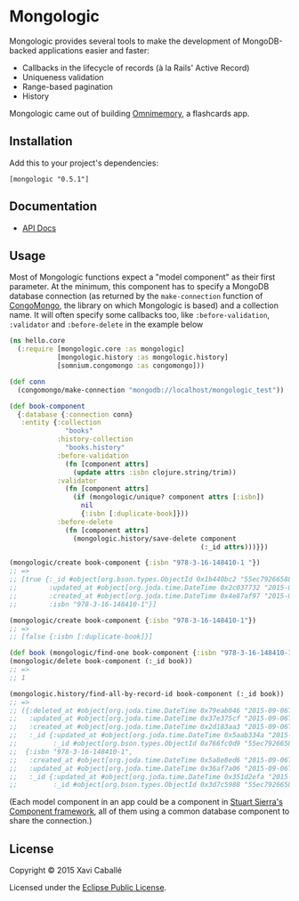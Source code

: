 # Mongologic

Mongologic provides several tools to make the development of MongoDB-backed
applications easier and faster:

- Callbacks in the lifecycle of records (à la Rails' Active Record)
- Uniqueness validation
- Range-based pagination
- History

Mongologic came out of building [Omnimemory](https://omnimemory.com/),
a flashcards app.


## Installation

Add this to your project's dependencies:

    [mongologic "0.5.1"]


## Documentation

- [API Docs](http://xavi.github.io/mongologic)


## Usage

Most of Mongologic functions expect a "model component" as their first
parameter. At the minimum, this component has to specify a MongoDB database
connection (as returned by the `make-connection` function of
[CongoMongo](https://github.com/aboekhoff/congomongo), the library on which
Mongologic is based) and a collection name. It will often specify some
callbacks too, like `:before-validation`, `:validator` and `:before-delete`
in the example below

```clojure
(ns hello.core
  (:require [mongologic.core :as mongologic]
            [mongologic.history :as mongologic.history]
            [somnium.congomongo :as congomongo]))

(def conn
  (congomongo/make-connection "mongodb://localhost/mongologic_test"))

(def book-component
  {:database {:connection conn}
   :entity {:collection
              "books"
            :history-collection
              "books.history"
            :before-validation
              (fn [component attrs]
                (update attrs :isbn clojure.string/trim))
            :validator
              (fn [component attrs]
                (if (mongologic/unique? component attrs [:isbn])
                  nil
                  {:isbn [:duplicate-book]}))
            :before-delete
              (fn [component attrs]
                (mongologic.history/save-delete component
                                                (:_id attrs)))}})

(mongologic/create book-component {:isbn "978-3-16-148410-1 "})
;; =>
;; [true {:_id #object[org.bson.types.ObjectId 0x1b440bc2 "55ec79266588fe5513f9a2a3"],
;;        :updated_at #object[org.joda.time.DateTime 0x2c037732 "2015-09-06T17:34:30.489Z"],
;;        :created_at #object[org.joda.time.DateTime 0x4e87af97 "2015-09-06T17:34:30.489Z"],
;;        :isbn "978-3-16-148410-1"}]

(mongologic/create book-component {:isbn "978-3-16-148410-1"})
;; =>
;; [false {:isbn [:duplicate-book]}]

(def book (mongologic/find-one book-component {:isbn "978-3-16-148410-1"}))
(mongologic/delete book-component (:_id book))
;; =>
;; 1

(mongologic.history/find-all-by-record-id book-component (:_id book))
;; =>
;; ({:deleted_at #object[org.joda.time.DateTime 0x79eab046 "2015-09-06T17:36:18.172Z"],
;;   :updated_at #object[org.joda.time.DateTime 0x37e375cf "2015-09-06T17:36:18.172Z"],
;;   :created_at #object[org.joda.time.DateTime 0x2d183aa3 "2015-09-06T17:36:18.172Z"],
;;   :_id {:updated_at #object[org.joda.time.DateTime 0x5aab334a "2015-09-06T17:36:18.172Z"],
;;         :_id #object[org.bson.types.ObjectId 0x766fc0d9 "55ec79266588fe5513f9a2a3"]}}
;;  {:isbn "978-3-16-148410-1",
;;   :created_at #object[org.joda.time.DateTime 0x5a8e8ed6 "2015-09-06T17:34:30.489Z"],
;;   :updated_at #object[org.joda.time.DateTime 0x36af7a06 "2015-09-06T17:34:30.489Z"],
;;   :_id {:updated_at #object[org.joda.time.DateTime 0x351d2efa "2015-09-06T17:34:30.489Z"],
;;         :_id #object[org.bson.types.ObjectId 0x3d7c5988 "55ec79266588fe5513f9a2a3"]}})
```

(Each model component in an app could be a component in
[Stuart Sierra's Component framework](https://github.com/stuartsierra/component),
all of them using a common database component to share the connection.)


## License

Copyright © 2015 Xavi Caballé

Licensed under the [Eclipse Public License](LICENSE).
